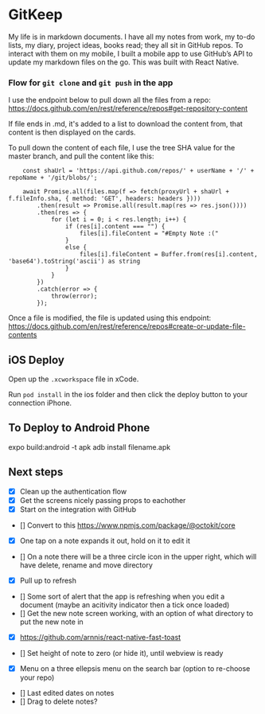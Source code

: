 # GitKeep

My life is in markdown documents. I have all my notes from work, my to-do lists, my diary, project ideas, books read; they all sit in GitHub repos. To interact with them on my mobile, I built a mobile app to use GitHub’s API to update my markdown files on the go. This was built with React Native.



### Flow for ```git clone``` and ```git push``` in the app

I use the endpoint below to pull down all the files from a repo:
https://docs.github.com/en/rest/reference/repos#get-repository-content

If file ends in .md, it's added to a list to download the content from, that content is then displayed on the cards.

To pull down the content of each file, I use the tree SHA value for the master branch, and pull the content like this:
```
    const shaUrl = 'https://api.github.com/repos/' + userName + '/' + repoName + '/git/blobs/';

    await Promise.all(files.map(f => fetch(proxyUrl + shaUrl + f.fileInfo.sha, { method: 'GET', headers: headers })))
        .then(result => Promise.all(result.map(res => res.json())))
        .then(res => {
            for (let i = 0; i < res.length; i++) {
                if (res[i].content === "") {
                    files[i].fileContent = "#Empty Note :("
                }
                else {
                    files[i].fileContent = Buffer.from(res[i].content, 'base64').toString('ascii') as string
                }
            }            
        })
        .catch(error => {
            throw(error);
        });
```

Once a file is modified, the file is updated using this endpoint:
https://docs.github.com/en/rest/reference/repos#create-or-update-file-contents

## iOS Deploy

Open up the ```.xcworkspace``` file in xCode.

Run ```pod install``` in the ios folder and then click the deploy button to your connection iPhone.

## To Deploy to Android Phone

expo build:android -t apk 
adb install filename.apk

## Next steps 

- [X] Clean up the authentication flow
- [X] Get the screens nicely passing props to eachother 
- [X] Start on the integration with GitHub
- [] Convert to this <https://www.npmjs.com/package/@octokit/core>
- [X] One tap on a note expands it out, hold on it to edit it 
- [] On a note there will be a three circle icon in the upper right, which will have delete, rename and move directory 
- [X] Pull up to refresh
- [] Some sort of alert that the app is refreshing when you edit a document (maybe an acitivity indicator then a tick once loaded)
- [] Get the new note screen working, with an option of what directory to put the new note in 
- [X] https://github.com/arnnis/react-native-fast-toast
- [] Set height of note to zero (or hide it), until webview is ready
- [X] Menu on a three ellepsis menu on the search bar (option to re-choose your repo)
- [] Last edited dates on notes
- [] Drag to delete notes? 

